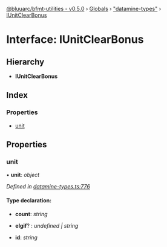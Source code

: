[@bluuarc/bfmt-utilities - v0.5.0](../README.md) › [Globals](../globals.md) › ["datamine-types"](../modules/_datamine_types_.md) › [IUnitClearBonus](_datamine_types_.iunitclearbonus.md)

# Interface: IUnitClearBonus

## Hierarchy

* **IUnitClearBonus**

## Index

### Properties

* [unit](_datamine_types_.iunitclearbonus.md#unit)

## Properties

###  unit

• **unit**: *object*

*Defined in [datamine-types.ts:776](https://github.com/BluuArc/bfmt-utilities/blob/master/src/datamine-types.ts#L776)*

#### Type declaration:

* **count**: *string*

* **elgif**? : *undefined | string*

* **id**: *string*
